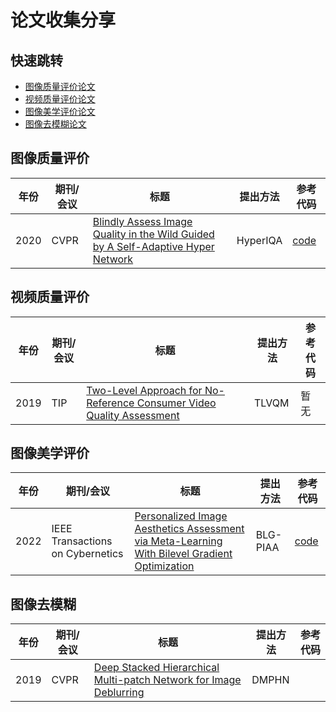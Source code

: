 # 论文收集分享
## 快速跳转
* [图像质量评价论文](#图像质量评价)
* [视频质量评价论文](#视频质量评价)
* [图像美学评价论文](#图像美学评价)
* [图像去模糊论文](#图像去模糊)
## 图像质量评价


| 年份 | 期刊/会议 | 标题                                                         | 提出方法 | 参考代码 |
| ---- | --------- | ----------------------------------------------------------- | -------- |-------- |
|2020|CVPR| [Blindly Assess Image Quality in the Wild Guided by A Self-Adaptive Hyper Network](http://openaccess.thecvf.com/content_CVPR_2020/papers/Su_Blindly_Assess_Image_Quality_in_the_Wild_Guided_by_a_CVPR_2020_paper.pdf) | HyperIQA | [code](https://github.com/SSL92/hyperIQA)|

## 视频质量评价


| 年份 | 期刊/会议 | 标题                                                         | 提出方法 | 参考代码 |
| ---- | --------- | ----------------------------------------------------------- | -------- |-------- |
|2019|TIP| [Two-Level Approach for No-Reference Consumer Video Quality Assessment](https://ieeexplore.ieee.org/abstract/document/8742797) | TLVQM |暂无|

## 图像美学评价


| 年份 | 期刊/会议 | 标题                                                         | 提出方法 | 参考代码 |
| ---- | --------- | ----------------------------------------------------------- | -------- |-------- |
| 2022 | IEEE Transactions on Cybernetics| [Personalized Image Aesthetics Assessment via Meta-Learning With Bilevel Gradient Optimization](https://ieeexplore.ieee.org/abstract/document/9115059) |BLG-PIAA|[code](https://github.com/zhuhancheng/BLG-PIAA)|

## 图像去模糊


| 年份 | 期刊/会议 | 标题                                                         | 提出方法 | 参考代码 |
| ---- | --------- | ----------------------------------------------------------- | -------- |-------- |
  | 2019 | CVPR | [Deep Stacked Hierarchical Multi-patch Network for Image Deblurring](https://openaccess.thecvf.com/content_CVPR_2019/papers/Zhang_Deep_Stacked_Hierarchical_Multi-Patch_Network_for_Image_Deblurring_CVPR_2019_paper.pdf) |DMPHN||
